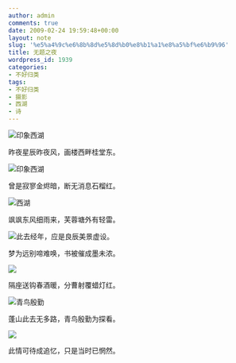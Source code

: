```yaml
---
author: admin
comments: true
date: 2009-02-24 19:59:48+00:00
layout: note
slug: '%e5%a4%9c%e6%8b%8d%e5%8d%b0%e8%b1%a1%e8%a5%bf%e6%b9%96'
title: 无题之夜
wordpress_id: 1939
categories:
- 不好归类
tags:
- 不好归类
- 摄影
- 西湖
- 诗
---
```


![印象西湖](http://farm4.static.flickr.com/3401/3307391326_207f597c8b.jpg?v=0)

昨夜星辰昨夜风，画楼西畔桂堂东。 

![印象西湖](http://farm4.static.flickr.com/3302/3306567129_f958aa5fe0.jpg?v=0)

曾是寂寥金烬暗，断无消息石榴红。

![西湖](http://farm4.static.flickr.com/3510/3306803164_8ab133dc26.jpg?v=0)

飒飒东风细雨来，芙蓉塘外有轻雷。 

![此去经年，应是良辰美景虚设。](http://farm4.static.flickr.com/3361/3306564973_6ee8df509c.jpg?v=0)

梦为远别啼难唤，书被催成墨未浓。 

![](http://farm4.static.flickr.com/3609/3305972705_c29de13643.jpg?v=0)

隔座送钩春酒暖，分曹射覆蜡灯红。

![青鸟殷勤](http://farm4.static.flickr.com/3525/3307395742_7994ed29b0.jpg?v=0)

蓬山此去无多路，青鸟殷勤为探看。

<del></del>![](http://farm4.static.flickr.com/3341/3306562661_432d202331.jpg?v=0)

此情可待成追忆，只是当时已惘然。 
